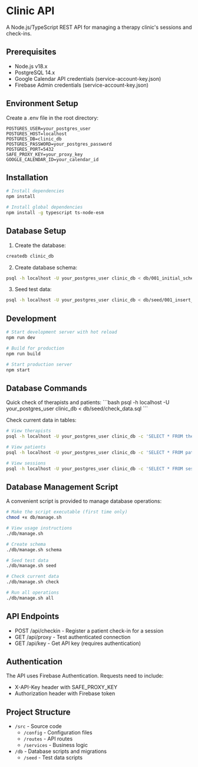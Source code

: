 # Clinic API

A Node.js/TypeScript REST API for managing a therapy clinic's sessions and check-ins.

## Prerequisites

- Node.js v18.x
- PostgreSQL 14.x
- Google Calendar API credentials (service-account-key.json)
- Firebase Admin credentials (service-account-key.json)

## Environment Setup

Create a .env file in the root directory:

```env
POSTGRES_USER=your_postgres_user
POSTGRES_HOST=localhost
POSTGRES_DB=clinic_db
POSTGRES_PASSWORD=your_postgres_password
POSTGRES_PORT=5432
SAFE_PROXY_KEY=your_proxy_key
GOOGLE_CALENDAR_ID=your_calendar_id
```

## Installation

```bash
# Install dependencies
npm install

# Install global dependencies
npm install -g typescript ts-node-esm
```

## Database Setup

1. Create the database:
```bash
createdb clinic_db
```

2. Create database schema:
```bash
psql -h localhost -U your_postgres_user clinic_db < db/001_initial_schema.sql
```

3. Seed test data:
```bash
psql -h localhost -U your_postgres_user clinic_db < db/seed/001_insert_basic_data.sql
```

## Development

```bash
# Start development server with hot reload
npm run dev

# Build for production
npm run build

# Start production server
npm start
```

## Database Commands

Quick check of therapists and patients:
\`\`\`bash
psql -h localhost -U your_postgres_user clinic_db < db/seed/check_data.sql
\`\`\`

Check current data in tables:
```bash
# View therapists
psql -h localhost -U your_postgres_user clinic_db -c 'SELECT * FROM therapists;'

# View patients
psql -h localhost -U your_postgres_user clinic_db -c 'SELECT * FROM patients;'

# View sessions
psql -h localhost -U your_postgres_user clinic_db -c 'SELECT * FROM sessions;'
```

## Database Management Script

A convenient script is provided to manage database operations:

```bash
# Make the script executable (first time only)
chmod +x db/manage.sh

# View usage instructions
./db/manage.sh

# Create schema
./db/manage.sh schema

# Seed test data
./db/manage.sh seed

# Check current data
./db/manage.sh check

# Run all operations
./db/manage.sh all
```


## API Endpoints

- POST /api/checkin - Register a patient check-in for a session
- GET /api/proxy - Test authenticated connection
- GET /api/key - Get API key (requires authentication)

## Authentication

The API uses Firebase Authentication. Requests need to include:
- X-API-Key header with SAFE_PROXY_KEY
- Authorization header with Firebase token

## Project Structure

- `/src` - Source code
  - `/config` - Configuration files
  - `/routes` - API routes
  - `/services` - Business logic
- `/db` - Database scripts and migrations
  - `/seed` - Test data scripts

